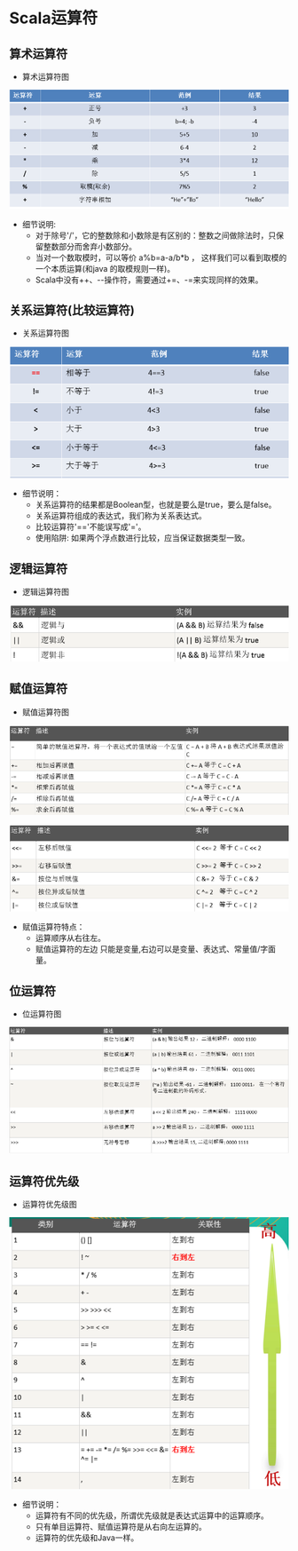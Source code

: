 # Scala运算符

## 算术运算符

  - 算术运算符图
  
  ![算术运算符图](./图片/算术运算符图.PNG)
  
  - 细节说明:
    - 对于除号'/'，它的整数除和小数除是有区别的：整数之间做除法时，只保留整数部分而舍弃小数部分。
    - 当对一个数取模时，可以等价 a%b=a-a/b*b ， 这样我们可以看到取模的一个本质运算(和java 的取模规则一样)。
    - Scala中没有++、--操作符，需要通过+=、-=来实现同样的效果。
  
## 关系运算符(比较运算符)

  - 关系运算符图
  
  ![关系运算符图](./图片/关系运算符图.PNG)
  
  - 细节说明：
    - 关系运算符的结果都是Boolean型，也就是要么是true，要么是false。
    - 关系运算符组成的表达式，我们称为关系表达式。
    - 比较运算符'=='不能误写成'='。
    - 使用陷阱: 如果两个浮点数进行比较，应当保证数据类型一致。
    
## 逻辑运算符

  - 逻辑运算符图
  
  ![逻辑运算符图](./图片/逻辑运算符图.PNG)
  
## 赋值运算符

  - 赋值运算符图
  
  ![赋值运算符图1](./图片/赋值运算符图1.PNG)
  
  ![赋值运算符图2](./图片/赋值运算符图2.PNG)
  
  - 赋值运算符特点：
    - 运算顺序从右往左。
    - 赋值运算符的左边 只能是变量,右边可以是变量、表达式、常量值/字面量。
    
## 位运算符

  - 位运算符图
  
  ![位运算符图](./图片/位运算符图.PNG)
  
## 运算符优先级

  - 运算符优先级图
  
  ![运算符优先级图](./图片/运算符优先级图.PNG)
  
  - 细节说明：
    - 运算符有不同的优先级，所谓优先级就是表达式运算中的运算顺序。
    - 只有单目运算符、赋值运算符是从右向左运算的。
    - 运算符的优先级和Java一样。
  


  

  
  


